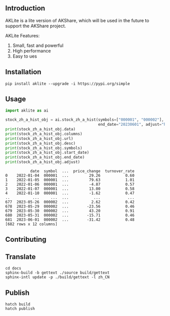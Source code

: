 ## Introduction

AKLite is a lite version of AKShare, which will be used in the future to support the AKShare project.

AKLite Features:
1. Small, fast and powerful
2. High performance
3. Easy to ues

## Installation

```shell
pip install aklite --upgrade -i https://pypi.org/simple
```

## Usage

```python
import aklite as ai

stock_zh_a_hist_obj = ai.stock_zh_a_hist(symbols=["000001", "000002"], period="daily", start_date="20220101", 
                                         end_date="20230601", adjust="hfq", timeout=5, proxies={})
print(stock_zh_a_hist_obj.data)
print(stock_zh_a_hist_obj.columns)
print(stock_zh_a_hist_obj.url)
print(stock_zh_a_hist_obj.desc)
print(stock_zh_a_hist_obj.symbols)
print(stock_zh_a_hist_obj.start_date)
print(stock_zh_a_hist_obj.end_date)
print(stock_zh_a_hist_obj.adjust)
```

```shell
           date  symbol  ...  price_change  turnover_rate
0    2022-01-04  000001  ...         29.26           0.60
1    2022-01-05  000001  ...         79.63           1.01
2    2022-01-06  000001  ...         -4.87           0.57
3    2022-01-07  000001  ...         13.00           0.58
4    2022-01-10  000001  ...         -1.62           0.47
..          ...     ...  ...           ...            ...
677  2023-05-26  000002  ...          2.62           0.42
678  2023-05-29  000002  ...        -23.56           0.46
679  2023-05-30  000002  ...         43.20           0.91
680  2023-05-31  000002  ...        -15.71           0.46
681  2023-06-01  000002  ...        -31.42           0.48
[682 rows x 12 columns]
```

## Contributing

## Translate

```shell
cd docs
sphinx-build -b gettext ./source build/gettext
sphinx-intl update -p ./build/gettext -l zh_CN
```

## Publish

```shell
hatch build
hatch publish
```

